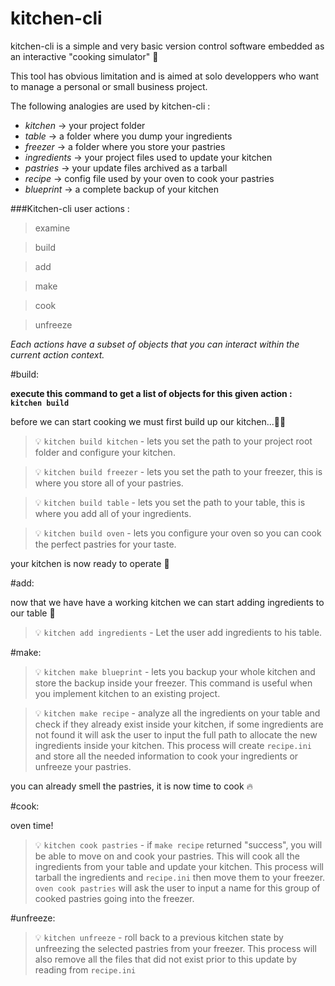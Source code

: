 # kitchen-cli

kitchen-cli is a simple and very basic version control software embedded as an interactive "cooking simulator" :cake:

This tool has obvious limitation and is aimed at solo developpers who want to manage a personal or small business project.


The following analogies are used by kitchen-cli :

*  _kitchen_     -> your project folder
*  _table_       -> a folder where you dump your ingredients
*  _freezer_     -> a folder where you store your pastries
*  _ingredients_ -> your project files used to update your kitchen
*  _pastries_    -> your update files archived as a tarball
*  _recipe_      -> config file used by your oven to cook your pastries
*  _blueprint_   -> a complete backup of your kitchen

###Kitchen-cli user actions : 

> examine

> build

> add

> make

> cook

> unfreeze


_Each actions have a subset of objects that you can interact within the current action context._



#build:

**execute this command to get a list of objects for this given action : `kitchen build`**

before we can start cooking we must first build up our kitchen...:wrench::nut_and_bolt:


> :bulb: `kitchen build kitchen` - lets you set the path to your project root folder and configure your kitchen.

> :bulb: `kitchen build freezer` - lets you set the path to your freezer, this is where you store all of your pastries.

> :bulb: `kitchen build table`   - lets you set the path to your table, this is where you add all of your ingredients.

> :bulb: `kitchen build oven`    - lets you configure your oven so you can cook the perfect pastries for your taste.


your kitchen is now ready to operate :fork_and_knife:


#add:

now that we have have a working kitchen we can start adding ingredients to our table :custard:


> :bulb: `kitchen add ingredients` - Let the user add ingredients to his table.


#make: 


> :bulb: `kitchen make blueprint` - lets you backup your whole kitchen and store the backup inside your freezer. 
                                        This command is useful when you implement kitchen to an existing project.

> :bulb: `kitchen make recipe` - analyze all the ingredients on your table and check if they already exist inside                                        your kitchen, if some ingredients are not found it will ask the user to input the full path                                              to allocate the new ingredients inside your kitchen. This process will create `recipe.ini` and                                          store all the needed information to cook your ingredients or unfreeze your pastries.

you can already smell the pastries, it is now time to cook :fire:

#cook:

oven time!


> :bulb: `kitchen cook pastries` -  if `make recipe` returned "success", you will be able to move on and cook your pastries.                                                 This will cook all the ingredients from your table and update your kitchen.                                                             This process will tarball the ingredients and `recipe.ini` then move them to                                                             your freezer. `oven cook pastries` will ask the user to input a name for this group of                                                   cooked pastries going into the freezer.


#unfreeze:

> :bulb: `kitchen unfreeze` - roll back to a previous kitchen state by unfreezing the selected pastries from your freezer. This                                       process will also remove all the files that did not exist prior to this update by reading from `recipe.ini`
